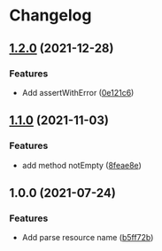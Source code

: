 # Changelog

## [1.2.0](https://www.github.com/indivorg/utils/compare/v1.1.0...v1.2.0) (2021-12-28)


### Features

* Add assertWithError ([0e121c6](https://www.github.com/indivorg/utils/commit/0e121c607e119062fc7badf1024fcb60eec65568))

## [1.1.0](https://www.github.com/indivorg/utils/compare/v1.0.0...v1.1.0) (2021-11-03)


### Features

* add method notEmpty ([8feae8e](https://www.github.com/indivorg/utils/commit/8feae8e75b335c185f3229b9b1bb4257a86eae7a))

## 1.0.0 (2021-07-24)

### Features

- Add parse resource name
  ([b5ff72b](https://www.github.com/indivorg/utils/commit/b5ff72b3af4b9fb3fb5013aa67e569499bc37666))
